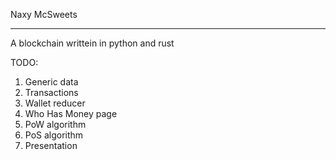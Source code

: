 Naxy McSweets

---

A blockchain writtein in python and rust

TODO:
1. Generic data
2. Transactions
3. Wallet reducer
4. Who Has Money page
5. PoW algorithm
6. PoS algorithm
7. Presentation
